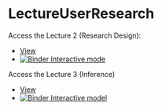 # LectureUserResearch


Access the Lecture 2 (Research Design):

*  [View](https://github.com/AurelienNioche/LectureUserResearch/blob/master/lecture2.ipynb)
* [![Binder](https://mybinder.org/badge_logo.svg) Interactive mode](https://mybinder.org/v2/gh/AurelienNioche/LectureUserResearch/master?filepath=lecture2.ipynb)


Access the Lecture 3 (Inference)

*  [View](https://github.com/AurelienNioche/LectureUserResearch/blob/master/lecture3.ipynb)
* [![Binder](https://mybinder.org/badge_logo.svg) Interactive model](https://mybinder.org/v2/gh/AurelienNioche/LectureUserResearch/master?filepath=lecture3.ipynb)